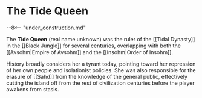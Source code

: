 # The Tide Queen

--8<-- "under_construction.md"

The **Tide Queen** (real name unknown) was the ruler of the [[Tidal Dynasty]] in the [[Black Jungle]] for several centuries, overlapping with both the [[Avsohm|Empire of Avsohm]] and the [[Insohm|Order of Insohm]]. 

History broadly considers her a tyrant today, pointing toward her repression of her own people and isolationist policies. She was also responsible for the erasure of [[Sahd]] from the knowledge of the general public, effectively cutting the island off from the rest of civilization centuries before the player awakens from stasis.
